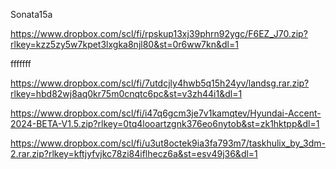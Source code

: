 Sonata15a


 https://www.dropbox.com/scl/fi/rpskup13xj39phrn92ygc/F6EZ_J70.zip?rlkey=kzz5zy5w7kpet3lxgka8njl80&st=0r6ww7kn&dl=1
 
fffffff

https://www.dropbox.com/scl/fi/7utdcjly4hwb5q15h24yv/landsg.rar.zip?rlkey=hbd82wj8aq0kr75m0cnqtc6pc&st=v3zh44i1&dl=1


https://www.dropbox.com/scl/fi/i47q6gcm3je7v1kamqtev/Hyundai-Accent-2024-BETA-V1.5.zip?rlkey=0tq4looartzgnk376eo6nytob&st=zk1hktpp&dl=1


https://www.dropbox.com/scl/fi/u3ut8octek9ia3fa793m7/taskhulix_by_3dm-2.rar.zip?rlkey=kftjyfvjkc78zi84iflhecz6a&st=esv49j36&dl=1
